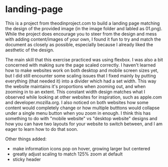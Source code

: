 # landing-page
This is a project from theodinproject.com to build a landing page matching the design of the 
provided image (in the image folder and labled as 01.png). While the project does encourage 
you to steer from the design and mess with adding content/images of your own, I found it fun
to try and match the document as closely as possible, especially because I already liked the 
aesthetic of the design.

The main skill that this exercise practiced was using flexbox. I was also a bit concerned with 
making sure the page scaled correctly. I haven't learned how to make websites work on both 
desktop and mobile screen sizes yet, but I did still encounter some scaling issues that I 
fixed mainly by putting everything (that needed it) into a divider which had a set width. This
way the website maintains it's proportions when zooming out, and when zooming in to an extent.
This constant width design matches what I observed while looking at other websites for 
inspiration, such as apple.com and developer.mozilla.org. I also noticed on both websites how 
some content would completely change or how multiple butttons would collapse under a single 
menu button when you zoom in enough. I think this has something to do with "mobile website" vs "desktop website" designs and how you can have two layouts for your website to switch between, 
and I am eager to learn how to do that soon.

Other things added: 
- make information icons pop on hover, growing larger but centered
- greatly adjust scaling to match 125% zoom at default
- sticky header